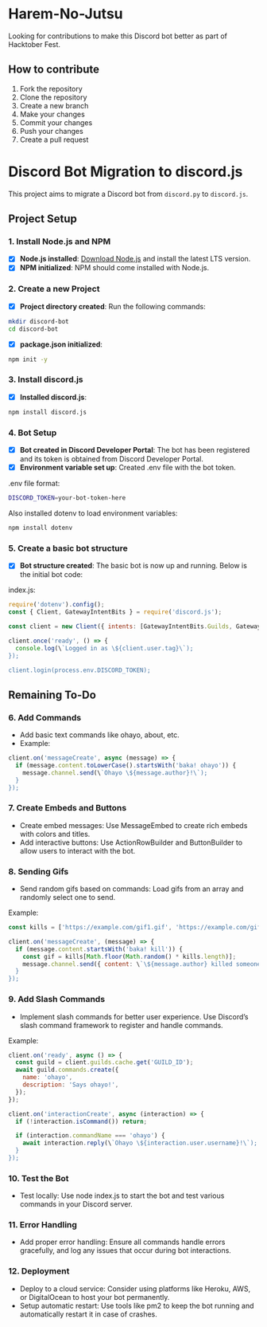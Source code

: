 # Harem-No-Jutsu

Looking for contributions to make this Discord bot better as part of Hacktober Fest.

## How to contribute

1. Fork the repository
2. Clone the repository
3. Create a new branch
4. Make your changes
5. Commit your changes
6. Push your changes
7. Create a pull request

# Discord Bot Migration to discord.js

This project aims to migrate a Discord bot from `discord.py` to `discord.js`.

## Project Setup

### 1. Install Node.js and NPM
- [x] **Node.js installed**: [Download Node.js](https://nodejs.org/) and install the latest LTS version.
- [x] **NPM initialized**: NPM should come installed with Node.js.

### 2. Create a new Project
- [x] **Project directory created**: Run the following commands:
  
```bash
mkdir discord-bot
cd discord-bot
```
- [x] **package.json initialized**:

```bash
npm init -y
```

### 3. Install discord.js

- [x] **Installed discord.js**:

```bash
npm install discord.js
```

### 4. Bot Setup

- [x] **Bot created in Discord Developer Portal**: The bot has been registered and its token is obtained from Discord Developer Portal.
- [x] **Environment variable set up**: Created .env file with the bot token.

.env file format:
```bash
DISCORD_TOKEN=your-bot-token-here
```
Also installed dotenv to load environment variables:
```bash
npm install dotenv
```

### 5. Create a basic bot structure

- [x] **Bot structure created**: The basic bot is now up and running. Below is the initial bot code:

index.js:
```javascript
require('dotenv').config();
const { Client, GatewayIntentBits } = require('discord.js');

const client = new Client({ intents: [GatewayIntentBits.Guilds, GatewayIntentBits.GuildMessages, GatewayIntentBits.MessageContent] });

client.once('ready', () => {
  console.log(\`Logged in as \${client.user.tag}\`);
});

client.login(process.env.DISCORD_TOKEN);
```

## Remaining To-Do

### 6. Add Commands

- Add basic text commands like ohayo, about, etc.
- Example:

```javascript
client.on('messageCreate', async (message) => {
  if (message.content.toLowerCase().startsWith('baka! ohayo')) {
    message.channel.send(\`Ohayo \${message.author}!\`);
  }
});
```

### 7. Create Embeds and Buttons

- Create embed messages: Use MessageEmbed to create rich embeds with colors and titles.
- Add interactive buttons: Use ActionRowBuilder and ButtonBuilder to allow users to interact with the bot.

### 8. Sending Gifs

- Send random gifs based on commands: Load gifs from an array and randomly select one to send.

Example:

```javascript
const kills = ['https://example.com/gif1.gif', 'https://example.com/gif2.gif'];

client.on('messageCreate', (message) => {
  if (message.content.startsWith('baka! kill')) {
    const gif = kills[Math.floor(Math.random() * kills.length)];
    message.channel.send({ content: \`\${message.author} killed someone!\`, files: [gif] });
  }
});
```

### 9. Add Slash Commands

- Implement slash commands for better user experience. Use Discord’s slash command framework to register and handle commands.

Example:

```javascript
client.on('ready', async () => {
  const guild = client.guilds.cache.get('GUILD_ID');
  await guild.commands.create({
    name: 'ohayo',
    description: 'Says ohayo!',
  });
});

client.on('interactionCreate', async (interaction) => {
  if (!interaction.isCommand()) return;

  if (interaction.commandName === 'ohayo') {
    await interaction.reply(\`Ohayo \${interaction.user.username}!\`);
  }
});
```

### 10. Test the Bot

- Test locally: Use node index.js to start the bot and test various commands in your Discord server.

### 11. Error Handling

- Add proper error handling: Ensure all commands handle errors gracefully, and log any issues that occur during bot interactions.

### 12. Deployment

- Deploy to a cloud service: Consider using platforms like Heroku, AWS, or DigitalOcean to host your bot permanently.
- Setup automatic restart: Use tools like pm2 to keep the bot running and automatically restart it in case of crashes.